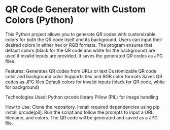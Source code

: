 # QR Code Generator with Custom Colors (Python)
This Python project allows you to generate QR codes with customizable colors for both the QR code itself and its background. Users can input their desired colors in either hex or RGB formats. The program ensures that default colors (black for the QR code and white for the background) are used if invalid inputs are provided. It saves the generated QR codes as JPG files.

Features:
Generates QR codes from URLs or text
Customizable QR code color and background color
Supports hex and RGB color formats
Saves QR codes as JPG files
Default colors for invalid inputs (black for QR code, white for background)

Technologies Used:
Python
qrcode library
Pillow (PIL) for image handling

How to Use:
Clone the repository.
Install required dependencies using pip install qrcode[pil].
Run the script and follow the prompts to input a URL, filename, and colors.
The QR code will be generated and saved as a JPG file.
